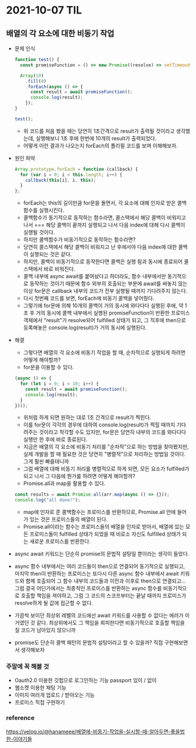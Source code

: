 # 2021-10-07 TIL

## 배열의 각 요소에 대한 비동기 작업

- 문제 인식

  ```javascript
  function test() {
    const promiseFunction = () => new Promise((resolve) => setTimeout(() => resolve("result"), 1000));

    Array(10)
      .fill(0)
      .forEach(async () => {
        const result = await promiseFunction();
        console.log(result);
      });
  }

  test();
  ```

  - 위 코드를 처음 봤을 때는 당연히 1초간격으로 result가 출력될 것이라고 생각했는데, 실행해보니 1초 후에 한번에 10개의 result가 출력되었다.
  - 어떻게 이런 결과가 나오는지 forEach의 폴리필 코드를 보며 이해해보자.

- 원인 파악

  ```javascript
  Array.prototype.forEach = function (callback) {
    for (var i = 0; i < this.length; i++) {
      callback(this[i], i, this);
    }
  };
  ```

  - forEach는 this의 길이만큼 for문을 돌면서, 각 요소에 대해 인자로 받은 콜백함수를 실행시킨다.
  - 콜백함수가 동기적으로 동작하는 함수라면, 콜스택에서 해당 콜백이 비워지고 나서 === 해당 콜백이 끝까지 실행되고 나서 다음 index에 대해 다시 콜백이 실행될 것이다.
  - 하지만 콜백함수가 비동기적으로 동작하는 함수라면?
  - 당연히 콜스택에서 해당 콜백이 비워지고 난 후에서야 다음 index에 대한 콜백이 실행되는 것은 같다.
  - 하지만, 콜백이 비동기적으로 동작한다면 콜백은 실행 됨과 동시에 종료되어 콜스택에서 바로 비워진다.
  - 콜백 내부에 async await를 붙여놨다고 하더라도, 함수 내부에서만 동기적으로 동작하는 것이기 때문에 함수 외부의 호출되는 부분에 await를 써놓지 않는 이상 for문은 callback 내부의 코드가 전부 실행될 때까지 기다려주지 않는다.
  - 다시 첫번째 코드를 보면, forEach에 비동기 콜백을 넣어줬다.
  - 그렇기에 for문에 의해 10개의 콜백이 거의 동시에 와다다다 실행된 후에, 약 1초 후 거의 동시에 콜백 내부에서 실행된 promiseFunction이 반환한 프로미스 객체에서 "result"가 resolve되어 fulfilled 상태가 되고, 그 직후에 then으로 등록해놓은 console.log(result)가 거의 동시에 실행된다.

- 해결

  - 그렇다면 배열의 각 요소에 비동기 작업을 할 때, 순차적으로 실행되게 하려면 어떻게 해야할까?
  - for문을 이용할 수 있다.

  ```javascript
  (async () => {
    for (let i = 0; i < 10; i++) {
      const result = await promiseFunction();
      console.log(result);
    }
  })();
  ```

  - 위처럼 하게 되면 원하는 대로 1초 간격으로 result가 찍힌다.
  - 이를 for문이 각각의 경우에 대하여 console.log(result)가 찍힐 때까지 기다려주는 것이라고 착각할 수도 있지만, for문은 당연히 내부의 코드를 와다다다 실행만 한 후에 바로 종료된다.
  - 지금은 배열의 각 요소에 비동기 처리를 "순차적"으로 하는 방법을 찾아봤지만, 실제 개발을 할 때 필요한 것은 당연히 "병렬적"으로 처리하는 방법일 것이다. 그게 훨씬 빠를테니까
  - 그럼 배열에 대해 비동기 처리를 병렬적으로 하게 되면, 모든 요소가 fulfilled가 되고 나서 그 다음에 뭔가를 하려면 어떻게 해야할까?
  - Promise.all과 map을 활용할 수 있다.

  ```javascript
  const results = await Promise.all(arr.map(async () => {}));
  console.log("all done!");
  ```

  - map에 인자로 준 콜백함수는 프로미스를 반환하므로, Promise.all 안에 들어가 있는 것은 프로미스들의 배열이 된다.
  - Promise.all이라는 함수는 프로미스들의 배열을 인자로 받아서, 배열에 있는 모든 프로미스들이 fulfilled 상태가 되었을 때 비로소 자신도 fulfilled 상태가 되는 새로운 프로미스를 반환한다.

- async await 키워드는 단순히 promise의 문법적 설탕일 뿐이라는 생각이 들었다.
- async 함수 내부에서는 여러 코드들이 then으로 연결되어 동기적으로 실행되고, 마지막 then이 반환하는 프로미스는 또다시 다른 async 함수 내부에서 await 키워드와 함께 호출되어 그 함수 내부의 코드들과 이전과 이후로 then으로 연결되고... 그럼 결국 어딘가에서는 최종적인 프로미스를 반환하는 async 함수를 비동기적으로 호출할 책임을 져야하고, 그럼 그 코드의 스코프부터는 끝날 때까지 프로미스가 resolve하게 될 값에 접근할 수 없다.
- 가끔씩 보이던 최상위 레벨의 코드에선 await 키워드를 사용할 수 없다는 에러가 이거였던 것 같다. 최상위에서도 그 책임을 회피한다면 비동기적으로 호출할 책임을 질 코드가 남아있지 않으니까
- promise도 단순히 콜백 패턴의 문법적 설탕이라고 할 수 있을까? 직접 구현해보면서 생각해보자

### 주말에 꼭 해볼 것

- Oauth2.0 이용한 깃헙으로 로그인하는 기능 passport 있이 / 없이
- 웹소켓 이용한 채팅 기능
- 이미지 여러개 업로드 / 받아오는 기능
- 프로미스 직접 구현하기

### reference

https://velog.io/@hanameee/배열에-비동기-작업을-실시할-때-알아두면-좋을법한-이야기들
